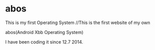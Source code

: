 abos
====
This is my first Operating System
//This is the first website of my own

abos(Android Xbb Operating System)


I have been coding it since 12.7 2014.
